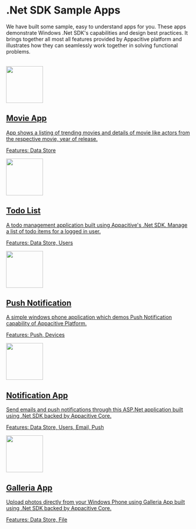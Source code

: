 ﻿# .Net SDK Sample Apps

We have built some sample, easy to understand apps for you. These apps demonstrate Windows .Net SDK's capabilities and design best practices. It brings together all most all features provided by Appacitive platform and illustrates how they can seamlessly work together in solving functional problems.

<br/>
<div class="container-fulid">
	<div class="row">
		<div class="col-md-6">
			<a title="Movie App" class="sample-app-item" href="movie-app">
				<div class="col-md-3">
					<img src="http://cdn.appacitive.com/devcenter/root/apps/movie-app.png" height="100" />
				</div>
				<div class="col-md-9">
					<h2>Movie App</h2>
					<p class="mbs">App shows a listing of trending movies and details of movie like actors from the respective movie, year of release.</p>
					<p class="muted mbn">Features: Data Store</p>
				</div>
			</a>
		</div>
		<div class="col-md-6">
			<a title="Simple Todo List" class="sample-app-item" href="todo">
				<div class="col-md-3">
					<img src="http://cdn.appacitive.com/devcenter/root/apps/todo-mvc.png" height="100" />
				</div>
				<div class="col-md-9">
					<h2>Todo List</h2>
					<p class="mbs">A todo management application built using Appacitive's .Net SDK. Manage a list of todo items for a logged in user.</p>
					<p class="muted mbn">Features: Data Store, Users</p>
				</div>
			</a>
		</div>
	</div>
</div>
<div class="container-fulid">
	<div class="row">
		<div class="col-md-6">
			<a title="Push Notification" class="sample-app-item" href="push-notification">
				<div class="col-md-3">
					<img src="http://cdn.appacitive.com/devcenter/root/apps/push-notification-app.png" height="100" />
				</div>
				<div class="col-md-9">
					<h2>Push Notification</h2>
					<p class="mbs">A simple windows phone application which demos Push Notification capability of Appacitive Platform.</p>
					<p class="muted">Features: Push, Devices</p>
				</div>
			</a>
		</div>
		<div class="col-md-6">
			<a title="Notification App" class="sample-app-item" href="notification-app">
				<div class="col-md-3">
					<img src="http://cdn.appacitive.com/devcenter/root/apps/notification-app.png" height="100" />
				</div>
				<div class="col-md-9">
					<h2>Notification App</h2>
					<p class="mbs">Send emails and push notifications through this ASP.Net application built using .Net SDK backed by Appacitive Core.</p>
					<p class="muted">Features: Data Store, Users, Email, Push</p>
				</div>
			</a>
		</div>
	</div>
</div>
<div class="container-fulid">
	<div class="row">
		<div class="col-md-6">
			<a title="Picture Gallery App" class="sample-app-item" href="galleria-app">
				<div class="col-md-3">
					<img src="http://cdn.appacitive.com/devcenter/root/apps/galleria-app.png" height="100" />
				</div>
				<div class="col-md-9">
					<h2>Galleria App</h2>
					<p class="mbs">Upload photos directly from your Windows Phone using Galleria App built using .Net SDK backed by Appacitive Core.</p>
					<p class="muted">Features: Data Store, File</p>
				</div>
			</a>
		</div>
		<!--
		<div class="col-md-6">
			<a title="Employee Directory App" class="sample-app-item" href="employee-directory">
				<div class="col-md-3">
					<img src="http://cdn.appacitive.com/devcenter/root/apps/emp-directory.png" height="100" />
				</div>
				<div class="col-md-9">
					<h2>Employee Directory</h2>
					<p class="mbs">View organizational hierarchy using Employee Directory application. Who is employee's manager? To whom employee reports?</p>
					<p class="muted">Features: Data Store, Graph API</p>
				</div>
			</a>
		</div>
		-->
	</div>
</div>